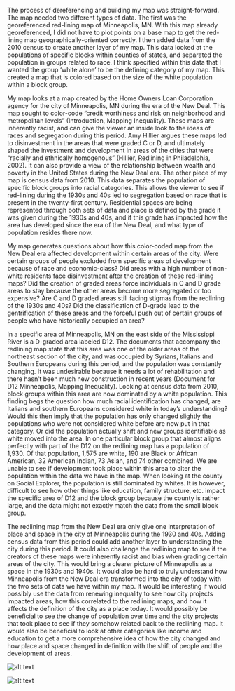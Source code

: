 The process of dereferencing and building my map was straight-forward. The map needed two different types of data. The first was the georeferenced red-lining map of Minneapolis, MN. With this map already georeferenced, I did not have to plot points on a base map to get the red-lining map geographically-oriented correctly. I then added data from the 2010 census to create another layer of my map. This data looked at the populations of specific blocks within counties of states, and separated the population in groups related to race. I think specified within this data that I wanted the group ‘white alone’ to be the defining category of my map. This created a map that is colored based on the size of the white population within a block group. 
	
My map looks at a map created by the Home Owners Loan Corporation agency for the city of Minneapolis, MN during the era of the New Deal. This map sought to color-code “credit worthiness and risk on neighborhood and metropolitan levels” (Introduction, Mapping Inequality). These maps are inherently racist, and can give the viewer an inside look to the ideas of races and segregation during this period. Amy Hillier argues these maps led to disinvestment in the areas that were graded C or D, and ultimately shaped the investment and development in areas of the cities that were “racially and ethnically homogenous” (Hillier, Redlining in Philadelphia, 2002).   It can also provide a view of the relationship between wealth and poverty in the United States during the New Deal era. The other piece of my map is census data from 2010. This data separates the population of specific block groups into racial categories. This allows the viewer to see if red-lining during the 1930s and 40s led to segregation based on race that is present in the twenty-first century. Residential spaces are being represented through both sets of data and place is defined by the grade it was given during the 1930s and 40s, and if this grade has impacted how the area has developed since the era of the New Deal, and what type of population resides there now. 

My map generates questions about how this color-coded map from the New Deal era affected development within certain areas of the city. Were certain groups of people excluded from specific areas of development because of race and economic-class? Did areas with a high number of non-white residents face disinvestment after the creation of these red-lining maps? Did the creation of graded areas force individuals in C and D grade areas to stay because the other areas become more segregated or too expensive? Are C and D graded areas still facing stigmas from the redlining of the 1930s and 40s? Did the classification of D-grade lead to the gentrification of these areas and the forceful push out of certain groups of people who have historically occupied an area? 
	
In a specific area of Minneapolis, MN on the east side of the Mississippi River is a D-graded area labeled D12. The documents that accompany the redlining map state that this area was one of the older areas of the northeast section of the city, and was occupied by Syrians, Italians and Southern Europeans during this period, and the population was constantly changing. It was undesirable because it needs a lot of rehabilitation and there hasn’t been much new construction in recent years (Document for D12 Minneapolis, Mapping Inequality). Looking at census data from 2010, block groups within this area are now dominated by a white population. This finding begs the question how much racial identification has changed, are Italians and southern Europeans considered white in today’s understanding? Would this then imply that the population has only changed slightly the populations who were not considered white before are now put in that category. Or did the population actually shift and new groups identifiable as white moved into the area. In one particular block group that almost aligns perfectly with part of the D12 on the redlining map has a population of 1,930. Of that population, 1,575 are white, 190 are Black or African American, 32 American Indian, 73 Asian, and 74 other combined. We are unable to see if development took place within this area to alter the population within the data we have in the map. When looking at the county on Social Explorer, the population is still dominated by whites. It is however, difficult to see how other things like education, family structure, etc. impact the specific area of D12 and the block group because the county is rather large, and the data might not exactly match the data from the small block group. 
	
The redlining map from the New Deal era only give one interpretation of place and space in the city of Minneapolis during the 1930 and 40s. Adding census data from this period could add another layer to understanding the city during this period. It could also challenge the redlining map to see if the creators of these maps were inherently racist and bias when grading certain areas of the city. This would bring a clearer picture of Minneapolis as a space in the 1930s and 1940s. It would also be hard to truly understand how Minneapolis from the New Deal era transformed into the city of today with the two sets of data we have within my map. It would be interesting if would possibly use the data from renewing inequality to see how city projects impacted areas, how this correlated to the redlining maps, and how it affects the definition of the city as a place today. It would possibly be beneficial to see the change of population over time and the city projects that took place to see if they somehow related back to the redlining map. It would also be beneficial to look at other categories like income and education to get a more comprehensive idea of how the city changed and how place and space changed in definition with the shift of people and the development of areas. 

![alt text](https://github.com/introdh/intro-dh-Maanume/blob/master/Capture.PNG)

![alt text](https://github.com/introdh/intro-dh-Maanume/blob/master/Capture2.PNG)

